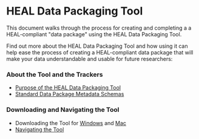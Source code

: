 # HEAL Data Packaging Tool

This document walks through the process for creating and completing a a HEAL-compliant "data package" using the HEAL Data Packaging Tool.

Find out more about the HEAL Data Packaging Tool and how using it can help ease the process of creating a HEAL-compliant data package that will make your data understandable and usable for future researchers:

### About the Tool and the Trackers
* [Purpose of the HEAL Data Packaging Tool](about/purpose.md)
* [Standard Data Package Metadata Schemas](about/trackers.md)


### Downloading and Navigating the Tool
* Downloading the Tool for [Windows](about/download/start-win.md) and [Mac](about/download/start-mac.md)
* [Navigating the Tool](about/nav.md)